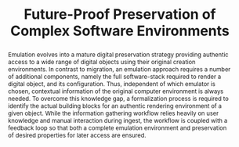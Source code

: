---
abstract: 'Emulation evolves into a mature digital preservation strategy providing
  authentic access to a wide range of digital objects using their original creation
  environments. In contrast to migration, an emulation approach requires a number
  of additional components, namely the full software-stack required to render a digital
  object, and its configuration. Thus, independent of which emulator is chosen, contextual
  information of the original computer environment is always needed.

  To overcome this knowledge gap, a formalization process is required to identify
  the actual building blocks for an authentic rendering environment of a given object.
  While the information gathering workflow relies heavily on user knowledge and manual
  interaction during ingest, the workflow is coupled with a feedback loop so that
  both a complete emulation environment and preservation of desired properties for
  later access are ensured.'
creators:
- Rechert, Klaus
- von Suchodoletz, Dirk
- Valizada, Isgandar
date: null
document_url: https://services.phaidra.univie.ac.at/api/object/o:293838/download
grand_parent: iPRES
institutions: []
keywords:
- ischool
- toronto
- canada
- emulation
- digital preservation
landing_page_url: https://phaidra.univie.ac.at/o:293838
language: eng
layout: publication
license: CC BY-NC-SA 3.0 AT
notes_url: null
parent: iPRES 2012
presentation_url: null
publication_type: paper
size: 1351119
source_name: iPRES
title: Future-Proof Preservation of Complex Software Environments
year: 2012
---